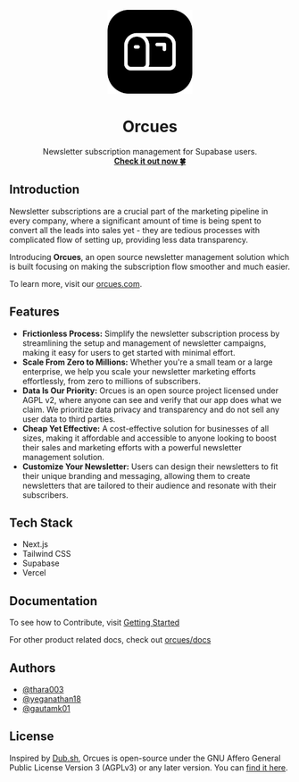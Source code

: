 <p align="center">
<img src="./public/logo.png" height="150">
<h1 align="center"><b>Orcues</b></h1>
<p align="center">
  Newsletter subscription management for Supabase users.
    <br />
    <a href="https://orcues.com"><strong>Check it out now 🍀</strong></a>
  </p>
</p>


## Introduction

Newsletter subscriptions are a crucial part of the marketing pipeline in every company, where a significant amount of time is being spent to convert all the leads into sales yet - they are tedious processes with complicated flow of setting up, providing less data transparency.

Introducing **Orcues**, an open source newsletter management solution which is built focusing on making the subscription flow smoother and much easier.

To learn more, visit our [orcues.com](https://orcues.com/).

## Features

- **Frictionless Process:** Simplify the newsletter subscription process by streamlining the setup and management of newsletter campaigns, making it easy for users to get started with minimal effort.
- **Scale From Zero to Millions:** Whether you're a small team or a large enterprise, we help you scale your newsletter marketing efforts effortlessly, from zero to millions of subscribers.
- **Data Is Our Priority:** Orcues is an open source project licensed under AGPL v2, where anyone can see and verify that our app does what we claim. We prioritize data privacy and transparency and do not sell any user data to third parties.
- **Cheap Yet Effective:** A cost-effective solution for businesses of all sizes, making it affordable and accessible to anyone looking to boost their sales and marketing efforts with a powerful newsletter management solution.
- **Customize Your Newsletter:** Users can design their newsletters to fit their unique branding and messaging, allowing them to create newsletters that are tailored to their audience and resonate with their subscribers.

## Tech Stack

- Next.js
- Tailwind CSS
- Supabase
- Vercel

## Documentation

To see how to Contribute, visit [Getting Started](./docs/how-to-setup.md)

For other product related docs, check out [orcues/docs](./docs/README.md)

## Authors

- [@thara003](https://www.github.com/thara003)
- [@yeganathan18](https://www.github.com/yeganathan18)
- [@gautamk01](https://www.github.com/gautamk01)

## License

Inspired by [Dub.sh](https://dub.sh/), Orcues is open-source under the GNU Affero General Public License Version 3 (AGPLv3) or any later version. You can [find it here](./LICENSE).
